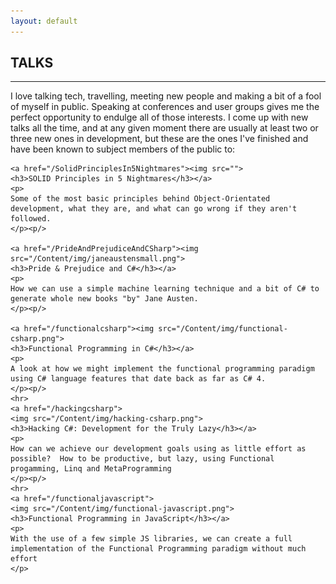 ```yaml
---
layout: default
---
```


<div class="pagepanel down_arrow white">
  <div class="center">
    <h2>TALKS</h2>
    <hr>
    <p>
	I love talking tech, travelling, meeting new people and making a bit of a fool of myself in public.  Speaking at conferences and user groups gives me the perfect opportunity to endulge all of those interests.  I come up with new talks all the time, and at any given moment there are usually at least two or three new ones in development, but these are the ones I've finished and have been known to subject members of the public to:
	</p>

	<a href="/SolidPrinciplesIn5Nightmares"><img src="">
	<h3>SOLID Principles in 5 Nightmares</h3></a>
	<p>
	Some of the most basic principles behind Object-Orientated development, what they are, and what can go wrong if they aren't followed.
	</p><p/>

	<a href="/PrideAndPrejudiceAndCSharp"><img src="/Content/img/janeaustensmall.png">
	<h3>Pride & Prejudice and C#</h3></a>
	<p>
	How we can use a simple machine learning technique and a bit of C# to generate whole new books "by" Jane Austen.  
	</p><p/>
	
	<a href="/functionalcsharp"><img src="/Content/img/functional-csharp.png">
	<h3>Functional Programming in C#</h3></a>
	<p>
	A look at how we might implement the functional programming paradigm using C# language features that date back as far as C# 4.  
	</p><p/>
	<hr>
	<a href="/hackingcsharp">
	<img src="/Content/img/hacking-csharp.png">
	<h3>Hacking C#: Development for the Truly Lazy</h3></a>
	<p>
	How can we achieve our development goals using as little effort as possible?  How to be productive, but lazy, using Functional progamming, Linq and MetaProgramming
	</p><p/>
	<hr>
	<a href="/functionaljavascript">
	<img src="/Content/img/functional-javascript.png">
	<h3>Functional Programming in JavaScript</h3></a>
	<p>
	With the use of a few simple JS libraries, we can create a full implementation of the Functional Programming paradigm without much effort
	</p>
  </div>
</div>